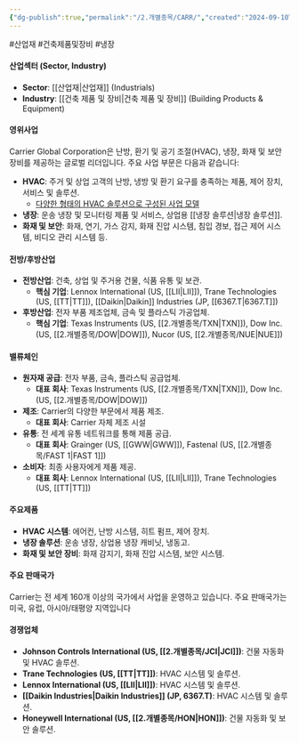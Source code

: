 ```yaml
---
{"dg-publish":true,"permalink":"/2.개별종목/CARR/","created":"2024-09-10T12:14:05.917+09:00","updated":"2025-07-17T18:53:21.677+09:00"}
---
```


#산업재 #건축제품및장비 #냉장


#### 산업섹터 (Sector, Industry)

- **Sector**: [[산업재\|산업재]] (Industrials)
- **Industry**: [[건축 제품 및 장비\|건축 제품 및 장비]] (Building Products & Equipment)

#### 영위사업

Carrier Global Corporation은 난방, 환기 및 공기 조절(HVAC), 냉장, 화재 및 보안 장비를 제공하는 글로벌 리더입니다. 주요 사업 부문은 다음과 같습니다:

- **HVAC**: 주거 및 상업 고객의 난방, 냉방 및 환기 요구를 충족하는 제품, 제어 장치, 서비스 및 솔루션.
	- [다양한 형태의 HVAC 솔루션으로 구성된 사업 모델](7.1_전력에%20묻는%20네%20개의%20질문들.pdf#page=31&selection=6,0,18,2&color=yellow)
- **냉장**: 운송 냉장 및 모니터링 제품 및 서비스, 상업용 [[냉장 솔루션\|냉장 솔루션]].
- **화재 및 보안**: 화재, 연기, 가스 감지, 화재 진압 시스템, 침입 경보, 접근 제어 시스템, 비디오 관리 시스템 등.

#### 전방/후방산업

- **전방산업**: 건축, 상업 및 주거용 건물, 식품 유통 및 보관.
    - **핵심 기업**: Lennox International (US, [[LII\|LII]]), Trane Technologies (US, [[TT\|TT]]), [[Daikin\|Daikin]] Industries (JP, [[6367.T\|6367.T]])
- **후방산업**: 전자 부품 제조업체, 금속 및 플라스틱 가공업체.
    - **핵심 기업**: Texas Instruments (US, [[2.개별종목/TXN\|TXN]]), Dow Inc. (US, [[2.개별종목/DOW\|DOW]]), Nucor (US, [[2.개별종목/NUE\|NUE]])

#### 밸류체인

- **원자재 공급**: 전자 부품, 금속, 플라스틱 공급업체.
    - **대표 회사**: Texas Instruments (US, [[2.개별종목/TXN\|TXN]]), Dow Inc. (US, [[2.개별종목/DOW\|DOW]])
- **제조**: Carrier의 다양한 부문에서 제품 제조.
    - **대표 회사**: Carrier 자체 제조 시설
- **유통**: 전 세계 유통 네트워크를 통해 제품 공급.
    - **대표 회사**: Grainger (US, [[GWW\|GWW]]), Fastenal (US, [[2.개별종목/FAST 1\|FAST 1]])
- **소비자**: 최종 사용자에게 제품 제공.
    - **대표 회사**: Lennox International (US, [[LII\|LII]]), Trane Technologies (US, [[TT\|TT]])

#### 주요제품

- **HVAC 시스템**: 에어컨, 난방 시스템, 히트 펌프, 제어 장치.
- **냉장 솔루션**: 운송 냉장, 상업용 냉장 캐비닛, 냉동고.
- **화재 및 보안 장비**: 화재 감지기, 화재 진압 시스템, 보안 시스템.

#### 주요 판매국가

Carrier는 전 세계 160개 이상의 국가에서 사업을 운영하고 있습니다. 주요 판매국가는 미국, 유럽, 아시아/태평양 지역입니다

#### 경쟁업체

- **Johnson Controls International (US, [[2.개별종목/JCI\|JCI]])**: 건물 자동화 및 HVAC 솔루션.
- **Trane Technologies (US, [[TT\|TT]])**: HVAC 시스템 및 솔루션.
- **Lennox International (US, [[LII\|LII]])**: HVAC 시스템 및 솔루션.
- **[[Daikin Industries\|Daikin Industries]] (JP, 6367.T)**: HVAC 시스템 및 솔루션.
- **Honeywell International (US, [[2.개별종목/HON\|HON]])**: 건물 자동화 및 보안 솔루션.